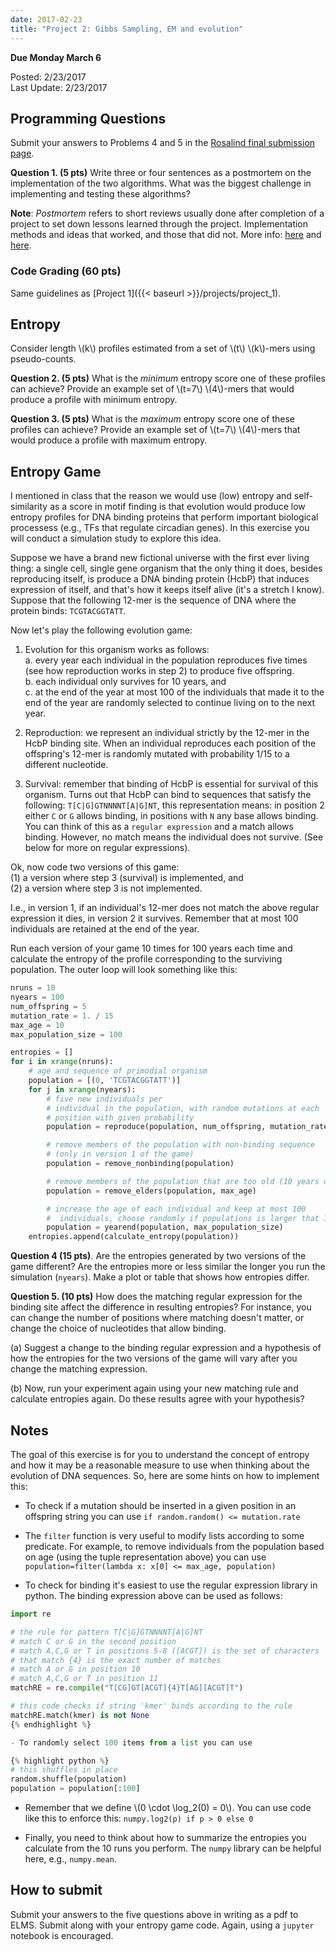 ```yaml
---
date: 2017-02-23
title: "Project 2: Gibbs Sampling, EM and evolution"
---
```


**Due Monday March 6**

Posted: 2/23/2017  
Last Update: 2/23/2017  

## Programming Questions ##

Submit your answers to Problems 4 and 5 in the
[Rosalind final submission page](http://rosalind.info/classes/401/).

**Question 1. (5 pts)** Write three or four sentences as a postmortem on the implementation of the two algorithms. What was the biggest challenge in
  implementing and testing these algorithms?

**Note**: *Postmortem* refers to short reviews usually done after
completion of a project to set down lessons learned through the
project. Implementation methods and ideas that worked, and those that did
not. More info: [here](http://blog.codinghorror.com/the-project-postmortem/)
and [here](http://www.uio.no/studier/emner/matnat/ifi/INF9181/h11/undervisningsmateriale/reading-materials/Lecture-10/post-mortems.pdf).

### Code Grading (60 pts) ###

Same guidelines as [Project 1]({{< baseurl >}}/projects/project_1).

## Entropy ##

Consider length \\(k\\) profiles estimated from a set of
\\(t\\) \\(k\\)-mers using pseudo-counts.

**Question 2. (5 pts)** What is the *minimum* entropy score one of these profiles
can achieve? Provide an example set of \\(t=7\\) \\(4\\)-mers that would
produce a profile with minimum entropy.

**Question 3. (5 pts)** What is the *maximum* entropy score one of these profiles can achieve? Provide an example set of \\(t=7\\) \\(4\\)-mers that would produce a profile with maximum entropy.

## Entropy Game ##

I mentioned in class that the reason we would use (low) entropy and
self-similarity as a score in motif finding is that evolution would
produce low entropy profiles for DNA binding proteins that 
perform important biological processess (e.g., TFs that regulate
circadian genes). In this exercise you will conduct a simulation study to explore this
idea.

Suppose we have a brand new fictional universe with the first ever
living thing: a single cell, single gene organism that the only thing it does,
besides reproducing itself, is produce a DNA binding protein (HcbP) that induces expression of itself, and
that's how it keeps itself alive (it's a stretch I know). Suppose that
the following 12-mer is the sequence of DNA where the protein binds:
`TCGTACGGTATT`.

Now let's play the following evolution game:

1. Evolution for this organism works as follows:  
  a. every year each individual in the population reproduces five times (see how reproduction works in step 2) to produce five offspring.  
  b. each individual only survives for 10 years, and  
  c. at the end of the year at most 100 of the individuals that made it to the end of the year are randomly selected to continue living on to the next year.

2. Reproduction: we represent an individual strictly by the 12-mer in
the HcbP binding site. When an individual reproduces each position of the offspring's 12-mer is randomly mutated with probability 1/15 to a different nucleotide.

3. Survival: remember that binding of HcbP is essential for survival
of this organism. Turns out that HcbP can bind to sequences that
satisfy the following: `T[C|G]GTNNNNT[A|G]NT`, this representation
means: in position 2 either `C` or `G` allows binding, in positions
with `N` any base allows binding. You can think of this as a `regular
expression`  and a match allows binding. However, no match means
the individual does not survive. (See below for more on regular expressions).

Ok, now code two versions of this game:  
  (1) a version where step 3 (survival) is implemented, and  
  (2) a version where step 3 is not implemented.

I.e., in version 1, if an individual's 12-mer does not
match the above regular expression it dies, in version 2 it
survives. Remember that at most 100 individuals are retained at the
end of the year.

Run each version of your game 10 times for 100 years each time and
calculate the entropy of the profile corresponding to the surviving population. The outer loop will look something like this:

~~~python
nruns = 10
nyears = 100
num_offspring = 5
mutation_rate = 1. / 15
max_age = 10
max_population_size = 100

entropies = []
for i in xrange(nruns):
	# age and sequence of primodial organism
	population = [(0, 'TCGTACGGTATT')]
	for j in xrange(nyears):
		# five new individuals per
		# individual in the population, with random mutations at each
		# position with given probability
		population = reproduce(population, num_offspring, mutation_rate)

	    # remove members of the population with non-binding sequence
		# (only in version 1 of the game)
		population = remove_nonbinding(population)

	    # remove members of the population that are too old (10 years old)
		population = remove_elders(population, max_age)

        # increase the age of each individual and keep at most 100
        #  individuals, choose randomly if populations is larger that 100
		population = yearend(population, max_population_size)
	entropies.append(calculate_entropy(population))
~~~

**Question 4 (15 pts)**. Are the entropies generated by two versions of the
game different? Are the entropies more or less similar the longer you run the simulation (`nyears`). 
Make a plot or table that shows how entropies differ.

**Question 5. (10 pts)** How does the matching regular expression for the
binding site affect the
difference in resulting entropies? For instance, you can change the number of positions where matching
doesn't matter, or change the choice of nucleotides that allow binding.

(a) Suggest a change to the binding regular expression and a
hypothesis of how the entropies for the two versions of the game will
vary after you change the matching expression.

(b) Now, run your experiment again using your new matching rule and calculate
entropies again. Do these results agree with your hypothesis?

## Notes ##

The goal of this exercise is for you to understand the concept of
entropy and how it may be a reasonable measure to use when thinking
about the evolution of DNA sequences. So, here are some hints on how
to implement this:

- To check if a mutation should be inserted in a given position in an
  offspring string you can use `if random.random() <= mutation.rate`  

- The `filter` function is very useful to modify lists according to
  some predicate. For example, to remove individuals from the
  population based on age (using the tuple representation above) you
  can use `population=filter(lambda x: x[0] <= max_age, population)`

- To check for binding it's easiest to use the regular expression
  library in python. The binding expression above can be used as
  follows:

~~~python
import re

# the rule for pattern T[C|G]GTNNNNT[A|G]NT
# match C or G in the second position
# match A,C,G or T in positions 5-8 ([ACGT]) is the set of characters
# that match {4} is the exact number of matches
# match A or G in position 10
# match A,C,G or T in position 11
matchRE = re.compile("T[CG]GT[ACGT]{4}T[AG][ACGT]T")

# this code checks if string 'kmer' binds according to the rule
matchRE.match(kmer) is not None
{% endhighlight %}

- To randomly select 100 items from a list you can use

{% highlight python %}
# this shuffles in place
random.shuffle(population)
population = population[:100]
~~~

- Remember that we define \\(0 \cdot \log_2(0) = 0\\). You can use code
  like this to enforce this: `numpy.log2(p) if p > 0 else 0`

- Finally, you need to think about how to summarize the entropies you
  calculate from the 10 runs you perform. The `numpy` library can be
  helpful here, e.g., `numpy.mean`.

## How to submit ##

Submit your answers to the five questions above in writing as a pdf to ELMS. Submit along with your entropy game code.
Again, using a `jupyter` notebook is encouraged.

